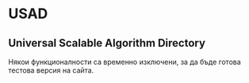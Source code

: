 # USAD
Universal Scalable Algorithm Directory
---
Някои функционалности са временно изключени, за да бъде готова тестова версия на сайта.
